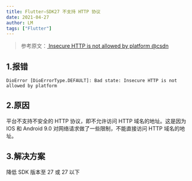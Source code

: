 ```yaml
---
title: Flutter—SDK27 不支持 HTTP 协议
date: 2021-04-27
author: LM
tags: ["Flutter"]
---
```


> 参考原文：[ Insecure HTTP is not allowed by platform @csdn ](https://blog.csdn.net/weixin_44137575/article/details/109045633)

## 1.报错

```
DioError [DioErrorType.DEFAULT]: Bad state: Insecure HTTP is not allowed by platform
```

## 2.原因

平台不支持不安全的 HTTP 协议，即不允许访问 HTTP 域名的地址。这是因为 IOS 和 Android 9.0 对网络请求做了一些限制，不能直接访问 HTTP 域名的地址。

## 3.解决方案

降低 SDK 版本至 27 或 27 以下

